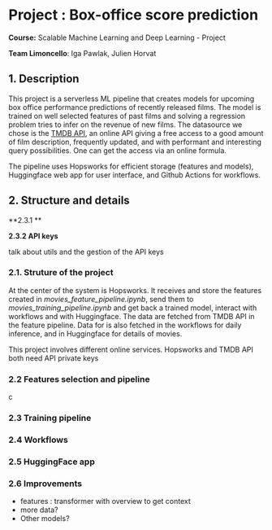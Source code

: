 # Project : Box-office score prediction

**Course:** Scalable Machine Learning and Deep Learning - Project

**Team Limoncello**: Iga Pawlak, Julien Horvat

## 1. Description

This project is a serverless ML pipeline that creates models for upcoming box office performance predictions of recently released films. The model is trained on well selected features of past films and solving a regression problem tries to infer on the revenue of new films. The datasource we chose is the [TMDB API](https://developer.themoviedb.org/reference/intro/getting-started), an online API giving a free access to a good amount of film description, frequently updated, and with performant and interesting query possibilities. One can get the access via an online formula. 

The pipeline uses Hopsworks for efficient storage (features and models), Huggingface web app for user interface, and Github Actions for workflows.

## 2. Structure and details

**2.3.1 **

**2.3.2 API keys**


talk about utils and the gestion of the API keys

### 2.1. Struture of the project 

At the center of the system is Hopsworks. It receives and store the features created in *movies_feature_pipeline.ipynb*, send them to *movies_training_pipeline.ipynb* and get back a trained model, interact with workflows and with Huggingface. The data are fetched from TMDB API in the feature pipeline. Data for is also fetched in the workflows for daily inference, and in Huggingface for details of movies.

This project involves different online services. Hopsworks and TMDB API both need API private keys 

### 2.2 Features selection and pipeline
c
### 2.3 Training pipeline

### 2.4 Workflows

### 2.5 HuggingFace app

### 2.6 Improvements

- features : transformer with overview to get context
- more data?
- Other models?
